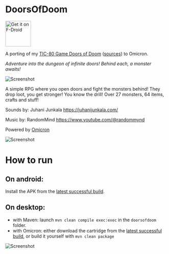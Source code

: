 # DoorsOfDoom

[<img src="https://fdroid.gitlab.io/artwork/badge/get-it-on.png"
     alt="Get it on F-Droid"
     height="80">](https://f-droid.org/packages/com.github.msx80.doorsofdoom/)

A porting of my [TIC-80 Game Doors of Doom](https://tic80.com/play?cart=786) ([sources](https://github.com/msx80/DoorsOfDoom)) to Omicron.

*Adventure into the dungeon of infinite doors! Behind each, a monster awaits!*

![Screenshot](https://github.com/msx80/DoorsOfDoomOmicron/blob/main/fastlane/metadata/android/en-US/images/phoneScreenshots/1.png?raw=true)

A simple RPG where you open doors and fight the monsters behind! They drop loot, you get stronger! You know the drill! Over 27 monsters, 64 items, crafts and stuff!

Sounds by: Juhani Junkala
https://juhanijunkala.com/

Music by: RandomMind
https://www.youtube.com/@randommynd

Powered by [Omicron](https://github.com/msx80/Omicron)

![Screenshot](https://github.com/msx80/DoorsOfDoomOmicron/blob/main/fastlane/metadata/android/en-US/images/phoneScreenshots/2.png?raw=true)

# How to run 

## On android:

Install the APK from the [latest successful build](https://github.com/msx80/DoorsOfDoomOmicron/actions).

## On desktop: 

* with Maven: launch `mvn clean compile exec:exec` in the `doorsofdoom` folder.
* with Omicron: either download the cartridge from the [latest successful build](https://github.com/msx80/DoorsOfDoomOmicron/actions), or build it yourself with `mvn clean package`

![Screenshot](https://github.com/msx80/DoorsOfDoomOmicron/blob/main/fastlane/metadata/android/en-US/images/phoneScreenshots/3.png?raw=true)
